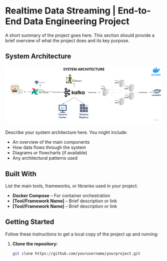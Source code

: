 # Realtime Data Streaming | End-to-End Data Engineering Project

A short summary of the project goes here. This section should provide a brief overview of what the project does and its key purpose.

## System Architecture

![System Architecture Diagram](Architecture.png)

Describe your system architecture here. You might include:
- An overview of the main components
- How data flows through the system
- Diagrams or flowcharts (if available)
- Any architectural patterns used

## Built With

List the main tools, frameworks, or libraries used in your project:
- **Docker Compose** – For container orchestration
- **[Tool/Framework Name]** – Brief description or link
- **[Tool/Framework Name]** – Brief description or link


## Getting Started

Follow these instructions to get a local copy of the project up and running:

1. **Clone the repository:**
   ```bash
   git clone https://github.com/yourusername/yourproject.git
